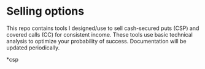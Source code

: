 # Selling options

This repo contains tools I designed/use to sell cash-secured puts (CSP) and covered calls (CC) for consistent income. These tools use basic technical analysis to optimize your probability of success. Documentation will be updated periodically.

*csp

